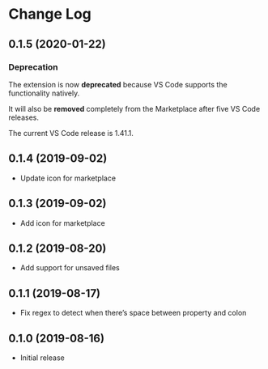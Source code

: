 # Change Log

## 0.1.5 (2020-01-22)

### Deprecation

The extension is now **deprecated** because VS Code supports the functionality natively.

It will also be **removed** completely from the Marketplace after five VS Code releases.

The current VS Code release is 1.41.1.

## 0.1.4 (2019-09-02)

* Update icon for marketplace

## 0.1.3 (2019-09-02)

* Add icon for marketplace

## 0.1.2 (2019-08-20)

* Add support for unsaved files

## 0.1.1 (2019-08-17)

* Fix regex to detect when there’s space between property and colon

## 0.1.0 (2019-08-16)

- Initial release

